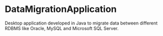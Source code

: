 # DataMigrationApplication
Desktop application developed in Java to migrate data between different RDBMS like Oracle, MySQL and Microsoft SQL Server.
